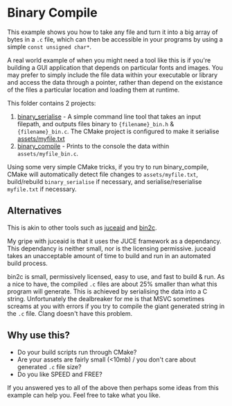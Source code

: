 # Binary Compile

This example shows you how to take any file and turn it into a big array of bytes in a `.c` file, which can then be accessible in your programs by using a simple `const unsigned char*`.

A real world example of when you might need a tool like this is if you're building a GUI application that depends on particular fonts and images. You may prefer to simply include the file data within your executable or library and access the data through a pointer, rather than depend on the existance of the files a particular location and loading them at runtime.

This folder contains 2 projects:
1. [binary_serialise](serialise.c) - A simple command line tool that takes an input filepath, and outputs files binary to `{filename}_bin.h` & `{filename}_bin.c`. The CMake project is configured to make it serialise [assets/myfile.txt](assets/myfile.txt)
2. [binary_compile](main.c) - Prints to the console the data within `assets/myfile_bin.c`.

Using some very simple CMake tricks, if you try to run binary_compile, CMake will automatically detect file changes to `assets/myfile.txt`, build/rebuild `binary_serialise` if necessary, and serialise/reserialise `myfile.txt` if necessary.

## Alternatives

This is akin to other tools such as [juceaid](https://github.com/juce-framework/JUCE) and [bin2c](https://github.com/adobe/bin2c).

My gripe with juceaid is that it uses the JUCE framework as a dependancy. This dependancy is neither small, nor is the licensing permissive. juceaid takes an unacceptable amount of time to build and run in an automated build process.

bin2c is small, permissively licensed, easy to use, and fast to build & run. As a nice to have, the compiled `.c` files are about 25% smaller than what this program will generate. This is achieved by serialising the data into a C string. Unfortunately the dealbreaker for me is that MSVC sometimes screams at you with errors if you try to compile the giant generated string in the `.c` file. Clang doesn't have this problem.

## Why use this?

- Do your build scripts run through CMake?
- Are your assets are fairly small (<10mb) / you don't care about generated `.c` file size?
- Do you like SPEED and FREE?

If you answered yes to all of the above then perhaps some ideas from this example can help you. Feel free to take what you like.
